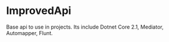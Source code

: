 # ImprovedApi
Base api to use in projects. Its include Dotnet Core 2.1, Mediator, Automapper, Flunt.
